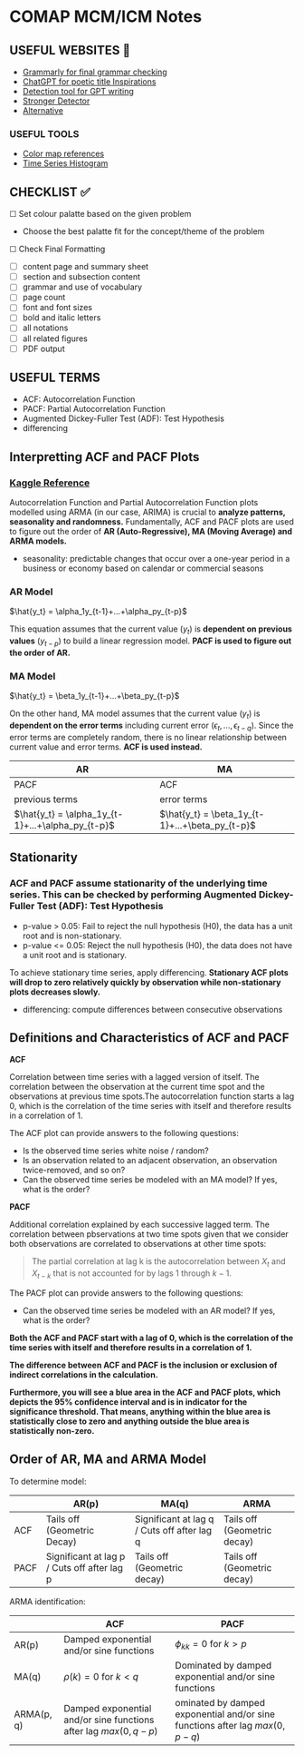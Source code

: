 # COMAP MCM/ICM Notes

## USEFUL WEBSITES :link:
- [Grammarly for final grammar checking](https://www.grammarly.com/)
- [ChatGPT for poetic title Inspirations](https://chat.openai.com/)
- [Detection tool for GPT writing](https://gptzero.me/)
- [Stronger Detector](https://contentatscale.ai/?fpr=home23&gclid=CjwKCAiAk9itBhASEiwA1my_69BJTeH6OwEUoFWRDcC15zgR6Z0Cn4mO6x6Ca8QhPl91aAr2sizvTxoCVPQQAvD_BwE)
- [Alternative](https://originality.ai/blog/contentatscale-ai-content-detection-review)

### USEFUL TOOLS

- [Color map references](https://matplotlib.org/stable/gallery/color/colormap_reference.html)
- [Time Series Histogram](https://matplotlib.org/stable/gallery/statistics/time_series_histogram.html)

## CHECKLIST :white_check_mark:

&#x2610; Set colour palatte based on the given problem
- Choose the best palatte fit for the concept/theme of the problem

&#x2610; Check Final Formatting
- &#x2610; content page and summary sheet
- &#x2610; section and subsection content
- &#x2610; grammar and use of vocabulary
- &#x2610; page count
- &#x2610; font and font sizes
- &#x2610; bold and italic letters
- &#x2610; all notations
- &#x2610; all related figures
- &#x2610; PDF output

## USEFUL TERMS

- ACF: Autocorrelation Function
- PACF: Partial Autocorrelation Function
- Augmented Dickey-Fuller Test (ADF): Test Hypothesis
- differencing

## Interpretting ACF and PACF Plots

### [Kaggle Reference](https://www.kaggle.com/code/iamleonie/time-series-interpreting-acf-and-pacf/notebook#Fundamentals)

Autocorrelation Function and Partial Autocorrelation Function plots modelled using ARMA (in our case, ARIMA) is crucial to **analyze patterns, seasonality and randomness.** Fundamentally, ACF and PACF plots are used to figure out the order of **AR (Auto-Regressive), MA (Moving Average) and ARMA models.** 

- seasonality: predictable changes that occur over a one-year period in a business or economy based on calendar or commercial seasons

### AR Model 

$\hat{y_t} = \alpha_1y_{t-1}+...+\alpha_py_{t-p}$

This equation assumes that the current value ($y_t$) is **dependent on previous values** ($y_{t-p}$) to build a linear regression model. **PACF is used to figure out the order of AR.**

### MA Model

$\hat{y_t} = \beta_1y_{t-1}+...+\beta_py_{t-p}$

On the other hand, MA model assumes that the current value ($y_t$) is **dependent on the error terms** including current error ($\epsilon_t, ... , \epsilon _{t-q}$). Since the error terms are completely random, there is no linear relationship between current value and error terms. **ACF is used instead.**

| AR | MA |
| - | - |
| PACF | ACF |
| previous terms | error terms|
| $\hat{y_t} = \alpha_1y_{t-1}+...+\alpha_py_{t-p}$ | $\hat{y_t} = \beta_1y_{t-1}+...+\beta_py_{t-p}$ |

## Stationarity

### ACF and PACF assume stationarity of the underlying time series. This can be checked by performing Augmented Dickey-Fuller Test (ADF): Test Hypothesis

- p-value > 0.05: Fail to reject the null hypothesis (H0), the data has a unit root and is non-stationary.
- p-value <= 0.05: Reject the null hypothesis (H0), the data does not have a unit root and is stationary.

To achieve stationary time series, apply differencing. **Stationary ACF plots will drop to zero relatively quickly by observation while non-stationary plots decreases slowly.**

- differencing: compute differences between consecutive observations

## Definitions and Characteristics of ACF and PACF

**ACF**

Correlation between time series with a lagged version of itself. The correlation between the observation at the current time spot and the observations at previous time spots.The autocorrelation function starts a lag 0, which is the correlation of the time series with itself and therefore results in a correlation of 1.

The ACF plot can provide answers to the following questions:

- Is the observed time series white noise / random?
- Is an observation related to an adjacent observation, an observation twice-removed, and so on?
- Can the observed time series be modeled with an MA model? If yes, what is the order?

**PACF**

Additional correlation explained by each successive lagged term. The correlation between pbservations at two time spots given that we consider both observations are correlated to observations at other time spots:

> The partial correlation at lag k is the autocorrelation between $X_t$ and $X_{t-k}$ that is not accounted for by lags 1 through $k-1$.

The PACF plot can provide answers to the following questions:

- Can the observed time series be modeled with an AR model? If yes, what is the order?

**Both the ACF and PACF start with a lag of 0, which is the correlation of the time series with itself and therefore results in a correlation of 1.**

**The difference between ACF and PACF is the inclusion or exclusion of indirect correlations in the calculation.**

**Furthermore, you will see a blue area in the ACF and PACF plots, which depicts the 95% confidence interval and is in indicator for the significance threshold. That means, anything within the blue area is statistically close to zero and anything outside the blue area is statistically non-zero.**

## Order of AR, MA and ARMA Model

To determine model:

| | AR(p) | MA(q) | ARMA |
| - | - | - | - |
| ACF | Tails off (Geometric Decay) | Significant at lag q / Cuts off after lag q | Tails off (Geometric decay) |
| PACF | Significant at lag p / Cuts off after lag p | Tails off (Geometric decay) | Tails off (Geometric decay) |

ARMA identification:

| | ACF | PACF |
| - | - | - |
| AR(p) | Damped exponential and/or sine functions | $\phi_{kk} = 0$ for $k > p$ |
| MA(q) | $\rho(k) = 0$ for $k < q$ | Dominated by damped exponential and/or sine functions |
| ARMA(p, q) | Damped exponential and/or sine functions after lag $max(0, q-p)$ | ominated by damped exponential and/or sine functions after lag $max(0, p-q)$ |

